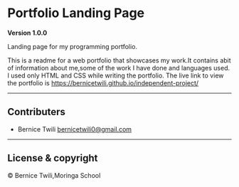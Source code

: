 # Portfolio Landing Page

**Version 1.0.0**

Landing page for my programming portfolio.

This is a readme for a  web portfolio that showcases my work.It contains abit of information about me,some of the work I have done and languages used.
I used only HTML and CSS while writing the portfolio.
The live link to view the portfolio is https://bernicetwili.github.io/independent-project/

---

## Contributers

- Bernice Twili  <bernicetwili0@gmail.com>

---

## License & copyright

© Bernice Twili,Moringa School
